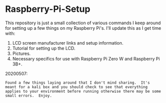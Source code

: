 # Raspberry-Pi-Setup
This repository is just a small collection of various commands I keep around for setting up a few things on my Raspberry Pi's.
I'll update this as I get time with:
1.  LCD screen manufacturer links and setup information.
2.  Tutorial for setting up the LCD.
3.  Pictures.
4.  Necessary specifics for use with Raspberry Pi Zero W and Raspberry Pi 3B+.

20200507:

    Found a few things laying around that I don't mind sharing.  It's meant for a kali box and you should check to see that everything applies to your environment before running otherwise there may be some small errors.  Enjoy.
